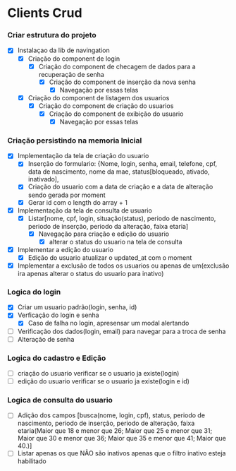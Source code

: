 # Clients Crud

### Criar estrutura do projeto

- [x] Instalaçao da lib de navingation
  - [x] Criação do component de login
    - [x] Criação do component de checagem de dados para a recuperação de senha
      - [x] Criação do component de inserção da nova senha
        - [x] Navegação por essas telas
  - [x] Criação do component de listagem dos usuarios
    - [x] Criação do component de criação do usuarios
      - [x] Criação do component de exibição do usuario
        - [x] Navegação por essas telas

### Criação persistindo na memoria Inicial

- [x] Implementação da tela de criação do usuario
  - [x] Inserção do formulario: {Nome, login, senha, email, telefone, cpf, data de nascimento, nome da mae, status[bloqueado, ativado, inativado],
  - [x] Criação do usuario com a data de criação e a data de alteração sendo gerada por moment
  - [x] Gerar id com o length do array + 1
- [x] Implementação da tela de consulta de usuario
  - [x] Listar[nome, cpf, login, situação(status), periodo de nascimento, periodo de inserção, periodo da alteração, faixa etaria]
    - [x] Navegação para criação e edição do usuario
      - [x] alterar o status do usuario na tela de consulta
- [x] Implementar a edição do usuario
  - [x] Edição do usuario atualizar o updated_at com o moment
- [x] Implementar a exclusão de todos os usuarios ou apenas de um(exclusão ira apenas alterar o status do usuario para inativo)

### Logica do login

- [x] Criar um usuario padrão(login, senha, id)
- [x] Verficação do login e senha
  - [x] Caso de falha no login, apresensar um modal alertando
- [ ] Verificação dos dados(login, email) para navegar para a troca de senha
- [ ] Alteração de senha

### Logica do cadastro e Edição

- [ ] criação do usuario verificar se o usuario ja existe(login)
- [ ] edição do usuario verificar se o usuario ja existe(login e id)

### Logica de consulta do usuario

- [ ] Adição dos campos [busca(nome, login, cpf), status, periodo de nascimento, periodo de inserção, periodo de alteração, faixa etaria(Maior que 18 e menor que 26; Maior que 25 e menor que 31; Maior que 30 e menor que 36; Maior que 35 e menor que 41; Maior que 40.)]
- [ ] Listar apenas os que NÃO são inativos apenas que o filtro inativo esteja habilitado
